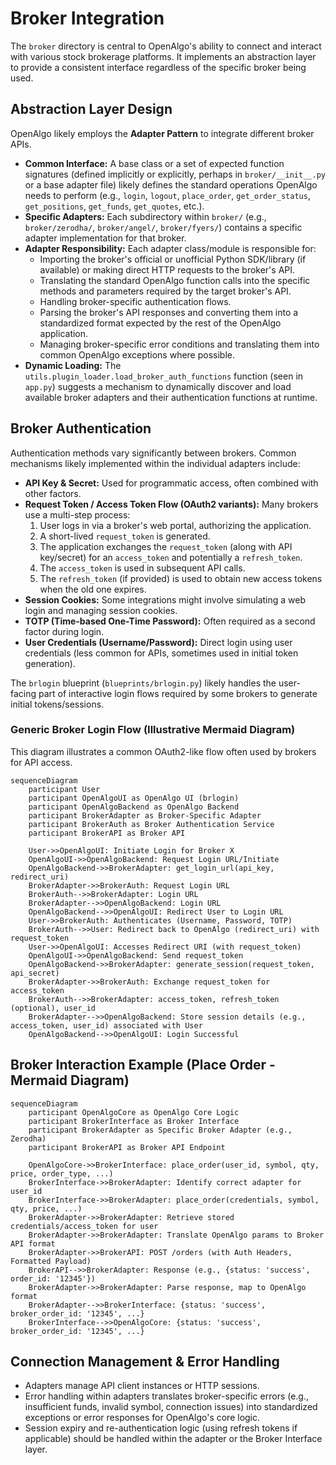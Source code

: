 # Broker Integration

The `broker` directory is central to OpenAlgo's ability to connect and interact with various stock brokerage platforms. It implements an abstraction layer to provide a consistent interface regardless of the specific broker being used.

## Abstraction Layer Design

OpenAlgo likely employs the **Adapter Pattern** to integrate different broker APIs.

*   **Common Interface:** A base class or a set of expected function signatures (defined implicitly or explicitly, perhaps in `broker/__init__.py` or a base adapter file) likely defines the standard operations OpenAlgo needs to perform (e.g., `login`, `logout`, `place_order`, `get_order_status`, `get_positions`, `get_funds`, `get_quotes`, etc.).
*   **Specific Adapters:** Each subdirectory within `broker/` (e.g., `broker/zerodha/`, `broker/angel/`, `broker/fyers/`) contains a specific adapter implementation for that broker.
*   **Adapter Responsibility:** Each adapter class/module is responsible for:
    *   Importing the broker's official or unofficial Python SDK/library (if available) or making direct HTTP requests to the broker's API.
    *   Translating the standard OpenAlgo function calls into the specific methods and parameters required by the target broker's API.
    *   Handling broker-specific authentication flows.
    *   Parsing the broker's API responses and converting them into a standardized format expected by the rest of the OpenAlgo application.
    *   Managing broker-specific error conditions and translating them into common OpenAlgo exceptions where possible.
*   **Dynamic Loading:** The `utils.plugin_loader.load_broker_auth_functions` function (seen in `app.py`) suggests a mechanism to dynamically discover and load available broker adapters and their authentication functions at runtime.

## Broker Authentication

Authentication methods vary significantly between brokers. Common mechanisms likely implemented within the individual adapters include:

*   **API Key & Secret:** Used for programmatic access, often combined with other factors.
*   **Request Token / Access Token Flow (OAuth2 variants):** Many brokers use a multi-step process:
    1.  User logs in via a broker's web portal, authorizing the application.
    2.  A short-lived `request_token` is generated.
    3.  The application exchanges the `request_token` (along with API key/secret) for an `access_token` and potentially a `refresh_token`.
    4.  The `access_token` is used in subsequent API calls.
    5.  The `refresh_token` (if provided) is used to obtain new access tokens when the old one expires.
*   **Session Cookies:** Some integrations might involve simulating a web login and managing session cookies.
*   **TOTP (Time-based One-Time Password):** Often required as a second factor during login.
*   **User Credentials (Username/Password):** Direct login using user credentials (less common for APIs, sometimes used in initial token generation).

The `brlogin` blueprint (`blueprints/brlogin.py`) likely handles the user-facing part of interactive login flows required by some brokers to generate initial tokens/sessions.

### Generic Broker Login Flow (Illustrative Mermaid Diagram)

This diagram illustrates a common OAuth2-like flow often used by brokers for API access.

```mermaid
sequenceDiagram
    participant User
    participant OpenAlgoUI as OpenAlgo UI (brlogin)
    participant OpenAlgoBackend as OpenAlgo Backend
    participant BrokerAdapter as Broker-Specific Adapter
    participant BrokerAuth as Broker Authentication Service
    participant BrokerAPI as Broker API

    User->>OpenAlgoUI: Initiate Login for Broker X
    OpenAlgoUI->>OpenAlgoBackend: Request Login URL/Initiate
    OpenAlgoBackend->>BrokerAdapter: get_login_url(api_key, redirect_uri)
    BrokerAdapter->>BrokerAuth: Request Login URL
    BrokerAuth-->>BrokerAdapter: Login URL
    BrokerAdapter-->>OpenAlgoBackend: Login URL
    OpenAlgoBackend-->>OpenAlgoUI: Redirect User to Login URL
    User->>BrokerAuth: Authenticates (Username, Password, TOTP)
    BrokerAuth-->>User: Redirect back to OpenAlgo (redirect_uri) with request_token
    User->>OpenAlgoUI: Accesses Redirect URI (with request_token)
    OpenAlgoUI->>OpenAlgoBackend: Send request_token
    OpenAlgoBackend->>BrokerAdapter: generate_session(request_token, api_secret)
    BrokerAdapter->>BrokerAuth: Exchange request_token for access_token
    BrokerAuth-->>BrokerAdapter: access_token, refresh_token (optional), user_id
    BrokerAdapter-->>OpenAlgoBackend: Store session details (e.g., access_token, user_id) associated with User
    OpenAlgoBackend-->>OpenAlgoUI: Login Successful
```

## Broker Interaction Example (Place Order - Mermaid Diagram)

```mermaid
sequenceDiagram
    participant OpenAlgoCore as OpenAlgo Core Logic
    participant BrokerInterface as Broker Interface
    participant BrokerAdapter as Specific Broker Adapter (e.g., Zerodha)
    participant BrokerAPI as Broker API Endpoint

    OpenAlgoCore->>BrokerInterface: place_order(user_id, symbol, qty, price, order_type, ...)
    BrokerInterface->>BrokerAdapter: Identify correct adapter for user_id
    BrokerInterface->>BrokerAdapter: place_order(credentials, symbol, qty, price, ...)
    BrokerAdapter->>BrokerAdapter: Retrieve stored credentials/access_token for user
    BrokerAdapter->>BrokerAdapter: Translate OpenAlgo params to Broker API format
    BrokerAdapter->>BrokerAPI: POST /orders (with Auth Headers, Formatted Payload)
    BrokerAPI-->>BrokerAdapter: Response (e.g., {status: 'success', order_id: '12345'})
    BrokerAdapter->>BrokerAdapter: Parse response, map to OpenAlgo format
    BrokerAdapter-->>BrokerInterface: {status: 'success', broker_order_id: '12345', ...}
    BrokerInterface-->>OpenAlgoCore: {status: 'success', broker_order_id: '12345', ...}
```

## Connection Management & Error Handling

*   Adapters manage API client instances or HTTP sessions.
*   Error handling within adapters translates broker-specific errors (e.g., insufficient funds, invalid symbol, connection issues) into standardized exceptions or error responses for OpenAlgo's core logic.
*   Session expiry and re-authentication logic (using refresh tokens if applicable) should be handled within the adapter or the Broker Interface layer.
